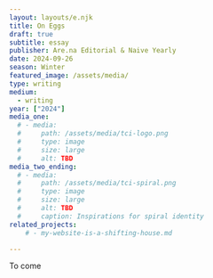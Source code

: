 ```yaml
---
layout: layouts/e.njk
title: On Eggs
draft: true
subtitle: essay
publisher: Are.na Editorial & Naive Yearly
date: 2024-09-26
season: Winter
featured_image: /assets/media/
type: writing
medium:
  - writing
year: ["2024"]
media_one:
  # - media:
  #     path: /assets/media/tci-logo.png
  #     type: image
  #     size: large
  #     alt: TBD
media_two_ending:
  # - media:
  #     path: /assets/media/tci-spiral.png
  #     type: image
  #     size: large
  #     alt: TBD
  #     caption: Inspirations for spiral identity
related_projects:
    # - my-website-is-a-shifting-house.md

---
```


To come